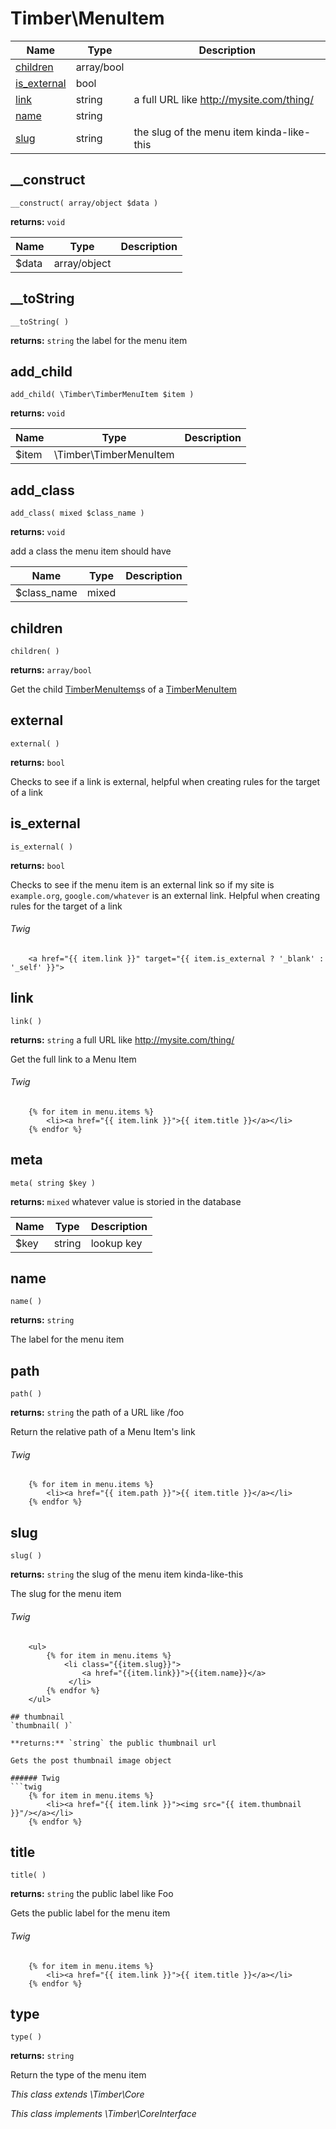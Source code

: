 
# Timber\MenuItem




Name | Type | Description
---- | ---- | -----------
[children](#children) | array/bool | 
[is_external](#is_external) | bool | 
[link](#link) | string | a full URL like http://mysite.com/thing/
[name](#name) | string | 
[slug](#slug) | string | the slug of the menu item kinda-like-this

## __construct
`__construct( array/object $data )`

**returns:** `void` 

Name | Type | Description
---- | ---- | -----------
$data | array/object | 



## __toString
`__toString( )`

**returns:** `string` the label for the menu item



## add_child
`add_child( \Timber\TimberMenuItem $item )`

**returns:** `void` 

Name | Type | Description
---- | ---- | -----------
$item | \Timber\TimberMenuItem | 



## add_class
`add_class( mixed $class_name )`

**returns:** `void` 

add a class the menu item should have

Name | Type | Description
---- | ---- | -----------
$class_name | mixed | 



## children
`children( )`

**returns:** `array/bool` 

Get the child [TimberMenuItems](#TimberMenuItem)s of a [TimberMenuItem](#TimberMenuItem)



## external
`external( )`

**returns:** `bool` 

Checks to see if a link is external, helpful when creating rules for the target of a link



## is_external
`is_external( )`

**returns:** `bool` 

Checks to see if the menu item is an external link so if my site is `example.org`, `google.com/whatever` is an external link. Helpful when creating rules for the target of a link

###### Twig
```twig
	<a href="{{ item.link }}" target="{{ item.is_external ? '_blank' : '_self' }}">
```

## link
`link( )`

**returns:** `string` a full URL like http://mysite.com/thing/

Get the full link to a Menu Item

###### Twig
```twig
	{% for item in menu.items %}
	    <li><a href="{{ item.link }}">{{ item.title }}</a></li>
	{% endfor %}
```

## meta
`meta( string $key )`

**returns:** `mixed` whatever value is storied in the database

Name | Type | Description
---- | ---- | -----------
$key | string | lookup key



## name
`name( )`

**returns:** `string` 

The label for the menu item



## path
`path( )`

**returns:** `string` the path of a URL like /foo

Return the relative path of a Menu Item's link

###### Twig
```twig
	{% for item in menu.items %}
	    <li><a href="{{ item.path }}">{{ item.title }}</a></li>
	{% endfor %}
```

## slug
`slug( )`

**returns:** `string` the slug of the menu item kinda-like-this

The slug for the menu item

###### Twig
```twig
	<ul>
	    {% for item in menu.items %}
	        <li class="{{item.slug}}">
	            <a href="{{item.link}}">{{item.name}}</a>
	         </li>
	    {% endfor %}
	</ul>

## thumbnail
`thumbnail( )`

**returns:** `string` the public thumbnail url

Gets the post thumbnail image object

###### Twig
```twig
	{% for item in menu.items %}
	    <li><a href="{{ item.link }}"><img src="{{ item.thumbnail }}"/></a></li>
	{% endfor %}
```

## title
`title( )`

**returns:** `string` the public label like Foo

Gets the public label for the menu item

###### Twig
```twig
	{% for item in menu.items %}
	    <li><a href="{{ item.link }}">{{ item.title }}</a></li>
	{% endfor %}
```

## type
`type( )`

**returns:** `string` 

Return the type of the menu item






*This class extends \Timber\Core*

*This class implements \Timber\CoreInterface*

